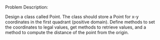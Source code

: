 Problem Description:

Design a class called Point. The class should store a Point for x-y coordinates
in the first quadrant (positive domain). Define methods to set the coordinates
to legal values, get methods to retrieve values, and a method to compute the
distance of the point from the origin.   
